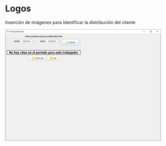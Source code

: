 # Logos

Inserción de imágenes para identificar la distribución del cliente

![](../../../.gitbook/assets/image%20%28328%29.png)

